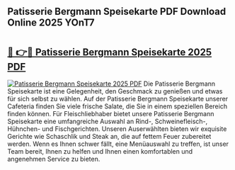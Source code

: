 ## Patisserie Bergmann Speisekarte PDF Download Online 2025 YOnT7

# <h2><a href="http://gc7v4w.nevu.top/?p=Patisserie+Bergmann+Speisekarte">🔗 👉🔴 Patisserie Bergmann Speisekarte 2025 PDF</a></h2>

[![Patisserie Bergmann Speisekarte 2025 PDF](https://i.imgur.com/dBaPXMq.png)](http://gc7v4w.nevu.top/?p=Patisserie+Bergmann+Speisekarte)
Die Patisserie Bergmann Speisekarte ist eine Gelegenheit, den Geschmack zu genießen und etwas für sich selbst zu wählen. Auf der Patisserie Bergmann Speisekarte unserer Cafeteria finden Sie viele frische Salate, die Sie in einem speziellen Bereich finden können. Für Fleischliebhaber bietet unsere Patisserie Bergmann Speisekarte eine umfangreiche Auswahl an Rind-, Schweinefleisch-, Hühnchen- und Fischgerichten. Unseren Auserwählten bieten wir exquisite Gerichte wie Schaschlik und Steak an, die auf fettem Feuer zubereitet werden. Wenn es Ihnen schwer fällt, eine Menüauswahl zu treffen, ist unser Team bereit, Ihnen zu helfen und Ihnen einen komfortablen und angenehmen Service zu bieten.
